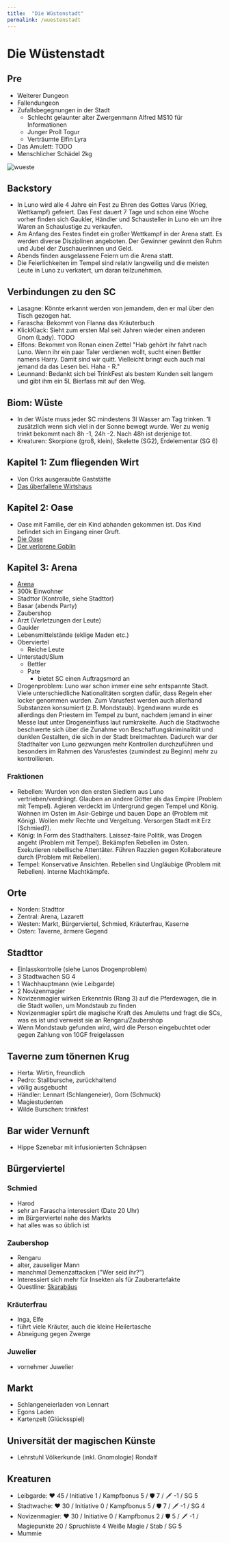 ```yaml
---
title:  "Die Wüstenstadt"
permalink: /wuestenstadt
---
```


# Die Wüstenstadt
## Pre
- Weiterer Dungeon
- Fallendungeon
- Zufallsbegegnungen in der Stadt
  - Schlecht gelaunter alter Zwergenmann Alfred MS10 für Informationen
  - Junger Proll Togur
  - Verträumte Elfin Lyra
- Das Amulett: TODO
- Menschlicher Schädel 2kg

![wueste](../assets/wueste.jpg)

## Backstory
- In Luno wird alle 4 Jahre ein Fest zu Ehren des Gottes Varus (Krieg, Wettkampf) gefeiert. Das Fest dauert 7 Tage und schon eine Woche vorher finden sich Gaukler, Händler und Schausteller in Luno ein um ihre Waren an Schaulustige zu verkaufen.
- Am Anfang des Festes findet ein großer Wettkampf in der Arena statt. Es werden diverse Disziplinen angeboten. Der Gewinner gewinnt den Ruhm und Jubel der ZuschauerInnen und Geld.
- Abends finden ausgelassene Feiern um die Arena statt.
- Die Feierlichkeiten im Tempel sind relativ langweilig und die meisten Leute in Luno zu verkatert, um daran teilzunehmen.


## Verbindungen zu den SC
- Lasagne: Könnte erkannt werden von jemandem, den er mal über den Tisch gezogen hat.
- Farascha: Bekommt von Flanna das Kräuterbuch
- KlickKlack: Sieht zum ersten Mal seit Jahren wieder einen anderen Gnom (Lady). TODO
- Elfons: Bekommt von Ronan einen Zettel "Hab gehört ihr fahrt nach Luno. Wenn ihr ein paar Taler verdienen wollt, sucht einen Bettler namens Harry. Damit sind wir quitt. Vielleicht bringt euch auch mal jemand da das Lesen bei. Haha - R."
- Leunnand: Bedankt sich bei TrinkFest als bestem Kunden seit langem und gibt ihm ein 5L Bierfass mit auf den Weg.

## Biom: Wüste
- In der Wüste muss jeder SC mindestens 3l Wasser am Tag trinken. 1l zusätzlich wenn sich viel in der Sonne bewegt wurde. Wer zu wenig trinkt bekommt nach 8h -1, 24h -2. Nach 48h ist derjenige tot.
- Kreaturen: Skorpione (groß, klein), Skelette (SG2), Erdelementar (SG 6)

## Kapitel 1: Zum fliegenden Wirt
- Von Orks ausgeraubte Gaststätte
- [Das überfallene Wirtshaus](/ueberfallene-wirtshaus)

## Kapitel 2: Oase
- Oase mit Familie, der ein Kind abhanden gekommen ist. Das Kind befindet sich im Eingang einer Gruft.
- [Die Oase](/oase)
- [Der verlorene Goblin](/verlorene-goblin)

## Kapitel 3: Arena
- [Arena](/arena)
- 300k Einwohner
- Stadttor (Kontrolle, siehe Stadttor)
- Basar (abends Party)
- Zaubershop
- Arzt (Verletzungen der Leute)
- Gaukler
- Lebensmittelstände (eklige Maden etc.)
- Oberviertel
  - Reiche Leute
- Unterstadt/Slum
  - Bettler
  - Pate
    - bietet SC einen Auftragsmord an
- Drogenproblem: Luno war schon immer eine sehr entspannte Stadt. Viele unterschiedliche Nationalitäten sorgten dafür, dass Regeln eher locker genommen wurden. Zum Varusfest werden auch allerhand Substanzen konsumiert (z.B. Mondstaub). Irgendwann wurde es allerdings den Priestern im Tempel zu bunt, nachdem jemand in einer Messe laut unter Drogeneinfluss laut rumkrakelte. Auch die Stadtwache beschwerte sich über die Zunahme von Beschaffungskriminalität und dunklen Gestalten, die sich in der Stadt breitmachten. Dadurch war der Stadthalter von Luno gezwungen mehr Kontrollen durchzuführen und besonders im Rahmen des Varusfestes (zumindest zu Beginn) mehr zu kontrollieren.

### Fraktionen
- Rebellen: Wurden von den ersten Siedlern aus Luno vertrieben/verdrängt. Glauben an andere Götter als das Empire (Problem mit Tempel). Agieren verdeckt im Untergrund gegen Tempel und König. Wohnen im Osten im Asir-Gebirge und bauen Dope an (Problem mit König). Wollen mehr Rechte und Vergeltung. Versorgen Stadt mit Erz (Schmied?).
- König: In Form des Stadthalters. Laissez-faire Politik, was Drogen angeht (Problem mit Tempel). Bekämpfen Rebellen im Osten. Exekutieren rebellische Attentäter. Führen Razzien gegen Kollaborateure durch (Problem mit Rebellen).
- Tempel: Konservative Ansichten. Rebellen sind Ungläubige (Problem mit Rebellen). Interne Machtkämpfe.

## Orte
- Norden: Stadttor 
- Zentral: Arena, Lazarett
- Westen: Markt, Bürgerviertel, Schmied, Kräuterfrau, Kaserne
- Osten: Taverne, ärmere Gegend

## Stadttor
- Einlasskontrolle (siehe Lunos Drogenproblem)
- 3 Stadtwachen SG 4
- 1 Wachhauptmann (wie Leibgarde)
- 2 Novizenmagier
- Novizenmagier wirken Erkenntnis (Rang 3) auf die Pferdewagen, die in die Stadt wollen, um Mondstaub zu finden
- Novizenmagier spürt die magische Kraft des Amuletts und fragt die SCs, was es ist und verweist sie an Rengaru/Zaubershop
- Wenn Mondstaub gefunden wird, wird die Person eingebuchtet oder gegen Zahlung von 10GF freigelassen

## Taverne zum tönernen Krug
- Herta: Wirtin, freundlich
- Pedro: Stallbursche, zurückhaltend
- völlig ausgebucht 
- Händler: Lennart (Schlangeneier), Gorn (Schmuck)
- Magiestudenten 
- Wilde Burschen: trinkfest

## Bar wider Vernunft
- Hippe Szenebar mit infusionierten Schnäpsen

## Bürgerviertel
### Schmied
- Harod
- sehr an Farascha interessiert (Date 20 Uhr)
- im Bürgerviertel nahe des Markts
- hat alles was so üblich ist

### Zaubershop
- Rengaru
- alter, zauseliger Mann
- manchmal Demenzattacken ("Wer seid ihr?")
- Interessiert sich mehr für Insekten als für Zauberartefakte
- Questline: [Skarabäus](/skarabeus)

### Kräuterfrau
- Inga, Elfe
- führt viele Kräuter, auch die kleine Heilertasche
- Abneigung gegen Zwerge

### Juwelier
- vornehmer Juwelier

## Markt
- Schlangeneierladen von Lennart
- Egons Laden
- Kartenzelt (Glücksspiel)

## Universität der magischen Künste
- Lehrstuhl Völkerkunde (inkl. Gnomologie) Rondalf


## Kreaturen
- Leibgarde: ❤️ 45 / Initiative 1 / Kampfbonus 5 / 🛡️ 7 / 🗡️ -1 / SG 5
- Stadtwache: ❤️ 30 / Initiative 0 / Kampfbonus 5 / 🛡️ 7 / 🗡️ -1 / SG 4
- Novizenmagier: ❤️ 30 / Initiative 0 / Kampfbonus 2 / 🛡️ 5 / 🗡️ -1 / Magiepunkte 20 / Spruchliste 4 Weiße Magie / Stab / SG 5
- Mummie